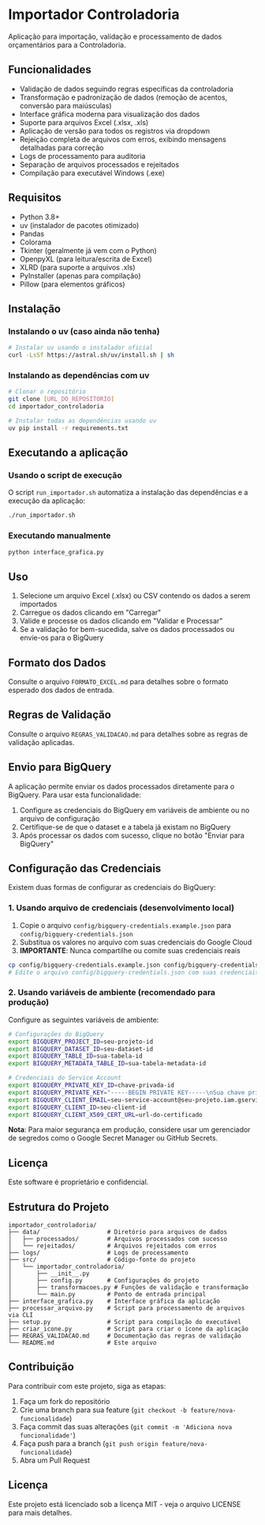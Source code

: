 # Importador Controladoria

Aplicação para importação, validação e processamento de dados orçamentários para a Controladoria.

## Funcionalidades

- Validação de dados seguindo regras específicas da controladoria
- Transformação e padronização de dados (remoção de acentos, conversão para maiúsculas)
- Interface gráfica moderna para visualização dos dados
- Suporte para arquivos Excel (.xlsx, .xls)
- Aplicação de versão para todos os registros via dropdown
- Rejeição completa de arquivos com erros, exibindo mensagens detalhadas para correção
- Logs de processamento para auditoria
- Separação de arquivos processados e rejeitados
- Compilação para executável Windows (.exe)

## Requisitos

- Python 3.8+
- uv (instalador de pacotes otimizado)
- Pandas
- Colorama
- Tkinter (geralmente já vem com o Python)
- OpenpyXL (para leitura/escrita de Excel)
- XLRD (para suporte a arquivos .xls)
- PyInstaller (apenas para compilação)
- Pillow (para elementos gráficos)

## Instalação

### Instalando o uv (caso ainda não tenha)

```bash
# Instalar uv usando o instalador oficial
curl -LsSf https://astral.sh/uv/install.sh | sh
```

### Instalando as dependências com uv

```bash
# Clonar o repositório
git clone [URL_DO_REPOSITORIO]
cd importador_controladoria

# Instalar todas as dependências usando uv
uv pip install -r requirements.txt
```

## Executando a aplicação

### Usando o script de execução

O script `run_importador.sh` automatiza a instalação das dependências e a execução da aplicação:

```bash
./run_importador.sh
```

### Executando manualmente

```bash
python interface_grafica.py
```

## Uso

1. Selecione um arquivo Excel (.xlsx) ou CSV contendo os dados a serem importados
2. Carregue os dados clicando em "Carregar"
3. Valide e processe os dados clicando em "Validar e Processar"
4. Se a validação for bem-sucedida, salve os dados processados ou envie-os para o BigQuery

## Formato dos Dados

Consulte o arquivo `FORMATO_EXCEL.md` para detalhes sobre o formato esperado dos dados de entrada.

## Regras de Validação

Consulte o arquivo `REGRAS_VALIDACAO.md` para detalhes sobre as regras de validação aplicadas.

## Envio para BigQuery

A aplicação permite enviar os dados processados diretamente para o BigQuery. Para usar esta funcionalidade:

1. Configure as credenciais do BigQuery em variáveis de ambiente ou no arquivo de configuração
2. Certifique-se de que o dataset e a tabela já existam no BigQuery
3. Após processar os dados com sucesso, clique no botão "Enviar para BigQuery"

## Configuração das Credenciais

Existem duas formas de configurar as credenciais do BigQuery:

### 1. Usando arquivo de credenciais (desenvolvimento local)

1. Copie o arquivo `config/bigquery-credentials.example.json` para `config/bigquery-credentials.json`
2. Substitua os valores no arquivo com suas credenciais do Google Cloud
3. **IMPORTANTE**: Nunca compartilhe ou comite suas credenciais reais

```bash
cp config/bigquery-credentials.example.json config/bigquery-credentials.json
# Edite o arquivo config/bigquery-credentials.json com suas credenciais
```

### 2. Usando variáveis de ambiente (recomendado para produção)

Configure as seguintes variáveis de ambiente:

```bash
# Configurações do BigQuery
export BIGQUERY_PROJECT_ID=seu-projeto-id
export BIGQUERY_DATASET_ID=seu-dataset-id
export BIGQUERY_TABLE_ID=sua-tabela-id
export BIGQUERY_METADATA_TABLE_ID=sua-tabela-metadata-id

# Credenciais do Service Account
export BIGQUERY_PRIVATE_KEY_ID=chave-privada-id
export BIGQUERY_PRIVATE_KEY="-----BEGIN PRIVATE KEY-----\nSua chave privada aqui\n-----END PRIVATE KEY-----\n"
export BIGQUERY_CLIENT_EMAIL=seu-service-account@seu-projeto.iam.gserviceaccount.com
export BIGQUERY_CLIENT_ID=seu-client-id
export BIGQUERY_CLIENT_X509_CERT_URL=url-do-certificado
```

**Nota**: Para maior segurança em produção, considere usar um gerenciador de segredos como o Google Secret Manager ou GitHub Secrets.

## Licença

Este software é proprietário e confidencial.

## Estrutura do Projeto

```
importador_controladoria/
├── data/                   # Diretório para arquivos de dados
│   ├── processados/        # Arquivos processados com sucesso
│   └── rejeitados/         # Arquivos rejeitados com erros
├── logs/                   # Logs de processamento
├── src/                    # Código-fonte do projeto
│   └── importador_controladoria/
│       ├── __init__.py
│       ├── config.py       # Configurações do projeto
│       ├── transformacoes.py # Funções de validação e transformação
│       └── main.py         # Ponto de entrada principal
├── interface_grafica.py    # Interface gráfica da aplicação
├── processar_arquivo.py    # Script para processamento de arquivos via CLI
├── setup.py                # Script para compilação do executável
├── criar_icone.py          # Script para criar o ícone da aplicação
├── REGRAS_VALIDACAO.md     # Documentação das regras de validação
└── README.md               # Este arquivo
```

## Contribuição

Para contribuir com este projeto, siga as etapas:

1. Faça um fork do repositório
2. Crie uma branch para sua feature (`git checkout -b feature/nova-funcionalidade`)
3. Faça commit das suas alterações (`git commit -m 'Adiciona nova funcionalidade'`)
4. Faça push para a branch (`git push origin feature/nova-funcionalidade`)
5. Abra um Pull Request

## Licença

Este projeto está licenciado sob a licença MIT - veja o arquivo LICENSE para mais detalhes.

